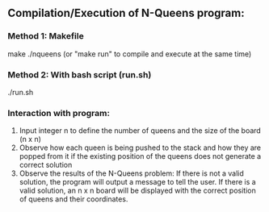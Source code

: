 ## Compilation/Execution of N-Queens program:

### Method 1: Makefile
make
./nqueens
(or "make run" to compile and execute at the same time)

### Method 2: With bash script (run.sh)
./run.sh

### Interaction with program:
1. Input integer n to define the number of queens and the size of the board (n x n)
2. Observe how each queen is being pushed to the stack and how they are popped from it if the existing position of the queens does not generate a correct solution  
3. Observe the results of the N-Queens problem: 
    If there is not a valid solution, the program will output a message to tell the user. 
    If there is a valid solution, an n x n board will be displayed with the correct position of queens and their coordinates.
